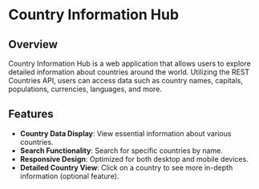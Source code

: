 # Country Information Hub

## Overview

Country Information Hub is a web application that allows users to explore detailed information about countries around the world. Utilizing the REST Countries API, users can access data such as country names, capitals, populations, currencies, languages, and more.

## Features

- **Country Data Display**: View essential information about various countries.
- **Search Functionality**: Search for specific countries by name.
- **Responsive Design**: Optimized for both desktop and mobile devices.
- **Detailed Country View**: Click on a country to see more in-depth information (optional feature).
